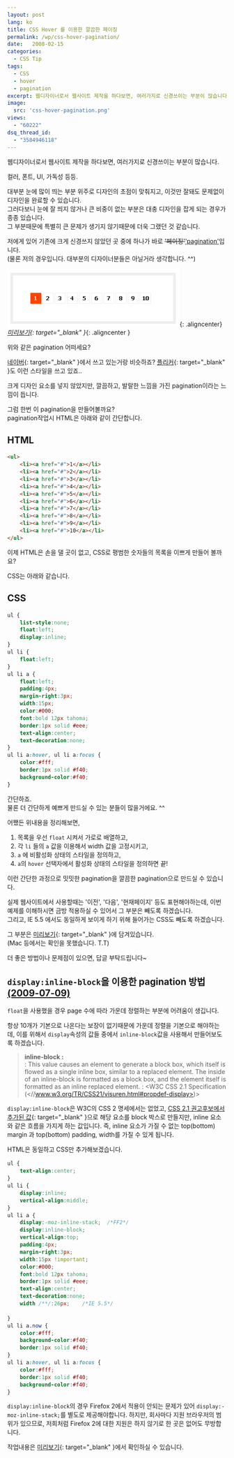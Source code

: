 ```yaml
---
layout: post
lang: ko
title: CSS Hover 를 이용한 깔끔한 페이징
permalink: /wp/css-hover-pagination/
date:   2008-02-15
categories:
  - CSS Tip
tags:
  - CSS
  - hover
  - pagination
excerpt: 웹디자이너로서 웹사이트 제작을 하다보면, 여러가지로 신경쓰이는 부분이 많습니다. 컬러, 폰트, UI, 가독성 등등. 대부분 눈에 많이 띄는 부분 위주로 디자인의 초점이 맞춰지고, 이것만 잘돼도 문제없이 디자인을 완료할 수 있습니다. 그러다보니 눈에 잘 띄지 않거나 큰 비중이 없는 부분은 대충 디자인을 잡게 되는 경우가 종종 있습니다. 그 부분때문에 특별히 큰 문제가 생기지 않기때문에 더욱 그랬던 것 [...]
image:
  src: 'css-hover-pagination.png'
views:
  - "60222"
dsq_thread_id:
  - "3584946118"
---
```


웹디자이너로서 웹사이트 제작을 하다보면, 여러가지로 신경쓰이는 부분이 많습니다.
  
컬러, 폰트, UI, 가독성 등등.
  
대부분 눈에 많이 띄는 부분 위주로 디자인의 초점이 맞춰지고, 이것만 잘돼도 문제없이 디자인을 완료할 수 있습니다.  
그러다보니 눈에 잘 띄지 않거나 큰 비중이 없는 부분은 대충 디자인을 잡게 되는 경우가 종종 있습니다.  
그 부분때문에 특별히 큰 문제가 생기지 않기때문에 더욱 그랬던 것 같습니다.

저에게 있어 기존에 크게 신경쓰지 않았던 곳 중에 하나가 바로 <del>'페이징'</del><ins>'pagination'</ins>입니다.  
(물론 저의 경우입니다. 대부분의 디자이너분들은 아닐거라 생각합니다. ^^)

![pagination 샘플](/assets/img/2008/csshover-1.png){: .aligncenter}
*[미리보기](/assets/sample/css-hover-pagination.html){: target="_blank" }*{: .aligncenter }

위와 같은 pagination 어떠세요?
  
[네이버](//cafeblog.search.naver.com/search.naver?where=post&sm=tab_nmr&query=hover){: target="_blank" }에서 쓰고 있는거랑 비슷하죠? [플리커](//www.flickr.com/photos/jangkunblog/){: target="_blank" }도 이런 스타일을 쓰고 있죠..
  
크게 디자인 요소를 넣지 않았지만, 깔끔하고, 발랄한 느낌을 가진 pagination이라는 느낌이 듭니다.

그럼 한번 이 pagination을 만들어볼까요?  
pagination작업시 HTML은 아래와 같이 간단합니다.

## HTML

~~~html
<ul>  
    <li><a href="#">1</a></li>  
    <li><a href="#">2</a></li>  
    <li><a href="#">3</a></li>  
    <li><a href="#">4</a></li>  
    <li><a href="#">5</a></li>  
    <li><a href="#">6</a></li>  
    <li><a href="#">7</a></li>  
    <li><a href="#">8</a></li>  
    <li><a href="#">9</a></li>  
    <li><a href="#">10</a></li>  
</ul>
~~~

이제 HTML은 손을 댈 곳이 없고, CSS로 평범한 숫자들의 목록을 이쁘게 만들어 볼까요?
  
CSS는 아래와 같습니다.

## CSS

~~~css
ul {
	list-style:none;
	float:left;
	display:inline;
}
ul li {
	float:left;
}
ul li a {
	float:left;
	padding:4px;
	margin-right:3px;
	width:15px;
	color:#000;
	font:bold 12px tahoma;
	border:1px solid #eee;
	text-align:center;
	text-decoration:none;
}
ul li a:hover, ul li a:focus {
	color:#fff;
	border:1px solid #f40;
	background-color:#f40;
}
~~~

간단하죠.  
물론 더 간단하게 예쁘게 만드실 수 있는 분들이 많을거에요. ^^

어쨌든 위내용을 정리해보면,

  1. 목록을 우선 `float` 시켜서 가로로 배열하고,
  2. 각 `li` 들의 `a` 값을 이용해서 width 값을 고정시키고,
  3. `a` 에 비활성화 상태의 스타일을 정의하고,
  4. `a`의 `hover` 선택자에서 활성화 상태의 스타일을 정의하면 끝!

이런 간단한 과정으로 밋밋한 pagination을 깔끔한 pagination으로 만드실 수 있습니다.

실제 웹사이트에서 사용할때는 '이전', '다음', '현재페이지' 등도 표현해야하는데, 이번 예제를 이해하시면 금방 적용하실 수 있어서 그 부분은 빼도록 하겠습니다.  
그리고, IE 5.5 에서도 동일하게 보이게 하기 위해 들어가는 CSS도 빼도록 하겠습니다.
  
그 부분은 [미리보기](/assets/sample/css-hover-pagination.html){: target="_blank" }에 담겨있습니다.  
(Mac 등에서는 확인을 못했습니다. T.T)

더 좋은 방법이나 문제점이 있으면, 답글 부탁드립니다~

## `display:inline-block`을 이용한 pagination 방법 <ins>(2009-07-09)</ins>

`float`을 사용했을 경우 page 수에 따라 가운데 정렬하는 부분에 어려움이 생깁니다.
  
항상 10개가 기본으로 나온다는 보장이 없기때문에 가운데 정렬을 기본으로 해야하는데, 이를 위해서 `display`속성의 값들 중에서 `inline-block`값을 사용해서 만들어보도록 하겠습니다.

> **inline-block :**  
> :  This value causes an element to generate a block box, which itself is flowed as a single inline box, similar to a replaced element. The inside of an inline-block is formatted as a block box, and the element itself is formatted as an inline replaced element.
> :  <W3C CSS 2.1 Specification (<//www.w3.org/TR/CSS21/visuren.html#propdef-display>)>

`display:inline-block`은 W3C의 CSS 2 명세에서는 없었고, [CSS 2.1 권고후보에서 추가된 값](//www.w3.org/TR/CSS21/visuren.html#propdef-display){: target="_blank" }으로 해당 요소를 block 박스로 만들지만, inline 요소와 같은 흐름을 가지게 하는 값입니다. 즉, inline 요소가 가질 수 없는 top(bottom) margin 과 top(bottom) padding, width를 가질 수 있게 됩니다.

HTML은 동일하고 CSS만 추가해보겠습니다.

~~~css
ul {
	text-align:center;
}
ul li {
	display:inline;
	vertical-align:middle;
}
ul li a {
	display:-moz-inline-stack;	/*FF2*/
	display:inline-block;
	vertical-align:top;
	padding:4px;
	margin-right:3px;
	width:15px !important;
	color:#000;
	font:bold 12px tahoma;
	border:1px solid #eee;
	text-align:center;
	text-decoration:none;
	width /**/:26px;	/*IE 5.5*/

}
ul li a.now {
	color:#fff;
	background-color:#f40;
	border:1px solid #f40;
}
ul li a:hover, ul li a:focus {
	color:#fff;
	border:1px solid #f40;
	background-color:#f40;
}
~~~

`display:inline-block`의 경우 Firefox 2에서 적용이 안되는 문제가 있어 `display:-moz-inline-stack;`를 별도로 제공해야합니다. 하지만, 회사마다 지원 브라우저의 범위가 있으므로, 저희처럼 Firefox 2에 대한 지원은 하지 않기로 한 곳은 없어도 무방합니다.
  
작업내용은 [미리보기](/assets/sample/css-hover-pagination.html){: target="_blank" }에서 확인하실 수 있습니다.  